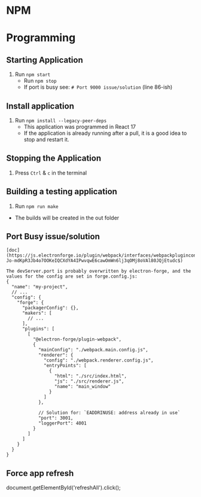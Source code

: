 # NPM  
# Programming
## Starting Application 
1. Run `npm start`
    - Run `npm stop`
    - If port is busy see: `# Port 9000 issue/solution` (line 86-ish)

## Install application
1. Run `npm install --legacy-peer-deps`
   - This application was programmed in React 17
   - If the application is already running after a pull, it is a good idea to stop and restart it.

## Stopping the Application  
1. Press `Ctrl` & `c` in the terminal  

## Building a testing application
1. Run `npm run make`
  - The builds will be created in the out folder

## Port Busy issue/solution
```
[doc](https://js.electronforge.io/plugin/webpack/interfaces/webpackpluginconfig__;!!BBM_p3AAtQ!PF4kHC9a1dzqiNApB99LZA-Jo-mdKpR3Jb4o7OOKeIQCXdYA4IPwvqwE6cawOmWn6lj3qOMj8oVAl80JQjEtudc$)

The devServer.port is probably overwritten by electron-forge, and the values for the config are set in forge.config.js:
{
  "name": "my-project",
  // ...
  "config": {
    "forge": {
      "packagerConfig": {},
      "makers": [
        // ...
      ],
      "plugins": [
        [
          "@electron-forge/plugin-webpack",
          {
            "mainConfig": "./webpack.main.config.js",
            "renderer": {
              "config": "./webpack.renderer.config.js",
              "entryPoints": [
                {
                  "html": "./src/index.html",
                  "js": "./src/renderer.js",
                  "name": "main_window"
                }
              ]
            },

            // Solution for: `EADDRINUSE: address already in use`
            "port": 3001,
            "loggerPort": 4001
          }
        ]
      ]
    }
  }
}
```

## Force app refresh
document.getElementById('refreshAll').click();
